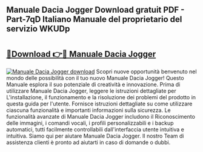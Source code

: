 ## Manuale Dacia Jogger Download gratuit PDF - Part-7qD Italiano Manuale del proprietario del servizio WKUDp

# <h2><a href="http://dfa4ohv.blite.top/?on=Manuale+Dacia+Jogger">🔗Download 👉🔴 Manuale Dacia Jogger</a></h2>

[![Manuale Dacia Jogger download](https://i.imgur.com/lujVjoI.png)](http://dfa4ohv.blite.top/?on=Manuale+Dacia+Jogger)
Scopri nuove opportunità benvenuto nel mondo delle possibilità con il tuo nuovo Manuale Dacia Jogger! Questo Manuale esplora il suo potenziale di creatività e innovazione. Prima di utilizzare Manuale Dacia Jogger, leggere le istruzioni dettagliate per L'installazione, il funzionamento e la risoluzione dei problemi del prodotto in questa guida per l'utente. Fornisce istruzioni dettagliate su come utilizzare ciascuna funzionalità e importanti informazioni sulla sicurezza. Le funzionalità avanzate di Manuale Dacia Jogger includono il Riconoscimento delle immagini, i comandi vocali, i profili personalizzabili e i backup automatici, tutti facilmente controllabili dall'interfaccia utente intuitiva e intuitiva. Siamo qui per aiutare Manuale Dacia Jogger. Il nostro Team di assistenza clienti è pronto ad aiutarti in caso di domande o dubbi.
